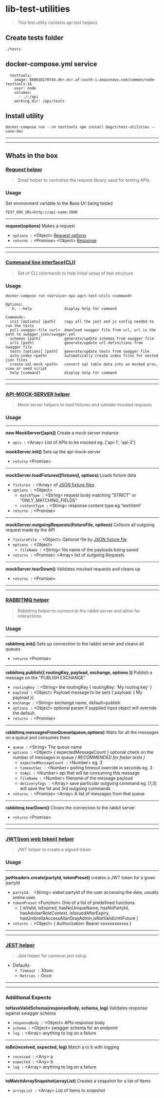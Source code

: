 # lib-test-utilities
> This test utility contains api test helpers

## Create tests folder
`./tests`

## docker-compose.yml service
```
  testtools:
    image: 860638170744.dkr.ecr.af-south-1.amazonaws.com/common/node-testtools:16
    user: node
    volumes:
      - ./:/api
    working_dir: /api/tests

```

##  Install utility
```shell
docker-compose run --rm testtools npm install @agct/test-utilities --save-dev  
```
---
---
## Whats in the box

### [Request helper](./documentation/REQUEST.md)

> Small helper to centralize the request library used for testing APIs

### Usage
Set environment variable to the Base Url being tested
```shell
TEST_ENV_URL=http://api-name:3000 
```
---
**request(options)** Makes a request
- `options :` \<Object\> [Request options](./documentation/REQUEST.md#-Request-options)
- `returns :` \<Promise\> \<Object\> [Response](./documentation/REQUEST.md#-Response)
---
---
### [Command line interface(CLI)](./documentation/CLI.md)
> Set of CLI commands to help initial setup of test structure

### Usage

```shell
docker-compose run <service> npx agct-test-utils <command>
```

```shell
Options:
  -h, --help               display help for command

Commands:
  init [options] [path]    copy all the jest and js config needed to run the tests
  pull-swagger-file <url>  download swagger file from url, url is the path to swagger.json/swagger.yml
  schemas [path]           generate/update schemas from swagger file
  urls [path]              generate/update url definitions from swagger file
  tests [options] [path]   generate/update tests from swagger file
  auto-index <path>        automatically create index files for nested json files
  create-sql-mock <path>   convert sql table data into an mocked proc, view or seed script
  help [command]           display help for command
```

---
---
### [API-MOCK-SERVER helper](./documentation/API-MOCK-SERVER.md)
> Mock server helpers to load fixtures and validate mocked requests

### Usage
---
**new MockServer([apis])** Create a mock server instance
- `apis :` \<Array\> List of APIs to be mocked eg. ['api-1', 'api-2']

**mockServer.init()** Sets up the api-mock-server
- `returns` \<Promise\>
---
**mockServer.loadFixtures([fixtures], options)** Loads fixture data
- `fixtures :` \<Array\> of [JSON fixture files](./documentation/FIXTURE-FILES.md)
- `options :` \<Object\> 
  - `matchType :` \<String\> request body matching "STRICT" or "ONLY_MATCHING_FIELDS"
  - `contentType :` \<String\> response content type eg 'text\html'
- `returns :` \<Promise\> 
---
**mockServer.outgoingRequests(fixtureFile, options)** Collects all outgoing request made by the API
- `fixtureFile :` \<Object\> Optional file by [JSON fixture file](./documentation/FIXTURE-FILES.md)
- `options :` \<Object\> 
  - `fileName :` \<String\> file name of the payloads being saved  
- `returns :` \<Promise\> \<Array\> list of outgoing Requests
---
**mockServer.tearDown()** Validates mocked requests and cleans up
- `returns :` \<Promise\>
---
---
### [RABBITMQ helper](./documentation/RABBITMQ.md)
> Rabbitmq helper to connect to the rabbit server and allow for interactions
### Usage
---
**rabbitmq.init()** Sets up connection to the rabbit server and cleans all queues
- `returns` \<Promise\>
---
**rabbitmq.publish({ routingKey, payload, exchange, options })** Publish a message on the "PUBLISH EXCHANGE"
- `routingKey :` \<String\> the routingKey { routingKey: 'My routing key' }
- `payload :` \<Object\> Payload message to be sent { payload: { My payload }}
- `exchange :` \<String\> exchange name, default=publish
- `options :`  \<Object\> optional param if supplied input object will override the default.  
- `returns :` \<Promise\>
---
**rabbitmq.messagesFromQueue(queue,options)** Waits for all the messages on a queue and consumes them
- `queue :` \<String\> The queue name
- `options :` \<Object\> { expectedMessageCount } optional check on the number of messages in queue _( RECOMMENDED for faster tests )_
  - `expectedMessageCount :` \<Number\> eg. 3
  - `timeoutSec :` \<Number\> polling timeout override in seconds eg. 3
  - `toApi :` \<Number\> api that will be consuming this message
  - `fileName :` \<Number\> filename of the message payload
  - `deliveryTags :` \<Array\> save particular outgoing command eg. [1,3] will save the 1st and 3rd outgoing commands
- `returns :` \<Promise\> \<Array\> A list of messages from that queue
---
**rabbitmq.tearDown()** Closes the connection to the rabbit server
- `returns` \<Promise\>

---
---
### [JWT(json web token) helper](./documentation/JWT-CREATE.md)
> JWT helper to create a signed token 
### Usage
---
**jwtHeaders.create(partyId, tokenPreset)** creates a JWT token for a given partyId
- `partyId: ` \<String\> siebel partyId of the user accessing the data, usually online user.
- `tokenPreset` \<Function\> One of a list of predefined functions 
    - [ isValid, isExpired, hasNoUniqueName, hasNoPartyId, hasAdviserRoleContext, isIssuedAfterExpiry, hasUmbrellaAccessAllanGrayAdmin,isNotValidUntilFuture ]
- `returns :` \<Object\> { Authorization: Bearer xxxxxxxxxxxx }
---
---
### [JEST helper](./documentation/JEST.md)

> Jest helper for common jest setup
- Defaults
  - `Timeout :` 30sec
  - `Retries :` Once
---
---
### Additional Expects
**toHaveValidSchema(responseBody, schema, log)** Validates response against swagger schema
- `responseBody :` \<Object\> APIs response body
- `schema :` \<Object\> swagger schema for an endpoint
- `log :` \<Array\> anything to log on a failure

---
**toBe(received, expected, log)** Match a to b with logging
- `received :` \<Any\> a
- `expected :` \<Any\> b
- `log :` \<Array\> anything to log on a failure

---
**toMatchArraySnapshot(arrayList)** Creates a snapshot for a list of items
- `arrayList :` \<Array\> List of items to snapshot
